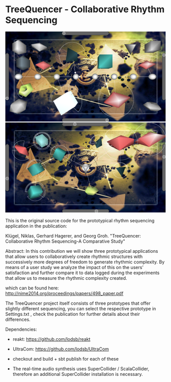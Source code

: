 # TreeQuencer - Collaborative Rhythm Sequencing
![Screen-shot of prototype 1](p1.png "Screen-shot of prototype 1")
![Screen-shot of prototype 2](p2.png "Screen-shot of prototype 2")

This is the original source code for the prototypical rhythm sequencing application in the 
publication:

Klügel, Niklas, Gerhard Hagerer, and Georg Groh. "TreeQuencer: Collaborative Rhythm Sequencing-A Comparative Study"

Abstract:
In this contribution we will show three prototypical applications that allow users to collaboratively create rhythmic structures with successively more degrees of freedom to generate rhythmic complexity. By means of a user study we analyze the impact of this on the users’ satisfaction and further compare it to data logged during the experiments that allow us to measure the rhythmic complexity created.

which can be found here: http://nime2014.org/proceedings/papers/498_paper.pdf

The TreeQuencer project itself consists of three prototypes that offer slightly different sequencing, you can select the respective prototype in Settings.txt , check the publication for further details about their differences.

Dependencies:
- reakt: https://github.com/lodsb/reakt
- UltraCom: https://github.com/lodsb/UltraCom

- checkout and build + sbt publish for each of these

- The real-time audio synthesis uses SuperCollider / ScalaCollider, therefore an additional SuperCollider installation is necessary.



